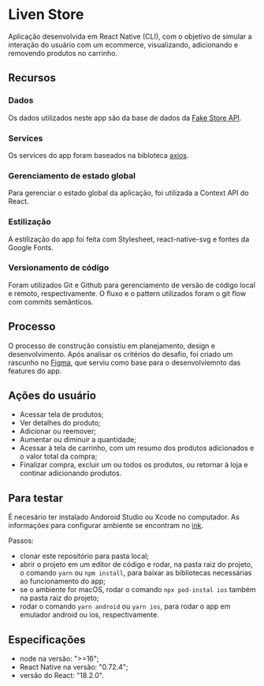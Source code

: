# Liven Store
Aplicação desenvolvida em React Native (CLI), com o objetivo de simular a interação do usuário com um ecommerce, visualizando, adicionando e removendo produtos no carrinho.


## Recursos
### Dados
Os dados utilizados neste app são da base de dados da [Fake Store API](https://fakestoreapi.com/).
### Services
Os services do app foram baseados na bibloteca [axios](https://www.npmjs.com/package/axios).
### Gerenciamento de estado global
Para gerenciar o estado global da aplicação, foi utilizada a Context API do React.
### Estilização
A estilização do app foi feita com Stylesheet, react-native-svg e fontes da Google Fonts.
### Versionamento de código
Foram utilizados Git e Github para gerenciamento de versão de código local e remoto, respectivamente. O fluxo e o pattern utilizados foram o git flow com commits semânticos.


## Processo
O processo de construção consistiu em planejamento, design e desenvolvimento. Após analisar os critérios do desafio, foi criado um rascunho no [Figma](https://www.figma.com/file/arM2ha1BSLspSWNRuF6ENN/Liven-Store?type=design&node-id=0%3A1&mode=design&t=0Vdcl4VWug38P1bA-1), que serviu como base para o desenvolviemnto das features do app.


## Ações do usuário
- Acessar tela de produtos;
- Ver detalhes do produto;
- Adicionar ou reemover;
- Aumentar ou diminuir a quantidade;
- Acessar à tela de carrinho, com um resumo dos produtos adicionados e o valor total da compra;
- Finalizar compra, excluir um ou todos os produtos, ou retornar à loja e continar adicionando produtos.


## Para testar
É necesário ter instalado Andoroid Studio ou Xcode no computador. As informações para configurar ambiente se encontram no [ink]([url](https://reactnative.dev/docs/environment-setup)https://reactnative.dev/docs/environment-setup).

Passos:
- clonar este repositório para pasta local;
- abrir o projeto em um editor de código e rodar, na pasta raiz do projeto, o comando `yarn` ou `npm install`, para baixar as bibliotecas necessárias ao funcionamento do app;
- se o ambiente for macOS, rodar o comando `npx pod-instal ios` também na pasta raiz do projeto;
- rodar o comando `yarn android` ou `yarn ios`, para rodar o app em emulador android ou ios, respectivamente.


## Especificações
- node na versão: ">=16";
- React Native na versão: "0.72.4";
- versão do React: "18.2.0".

